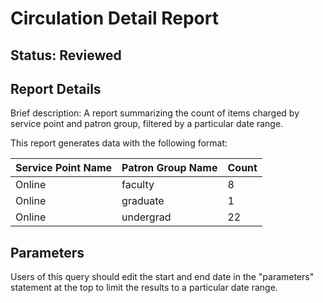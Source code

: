 # Circulation Detail Report

## Status: Reviewed

## Report Details

Brief description: A report summarizing the count of items charged by service point and patron group, filtered by a particular date range.

This report generates data with the following format:

| Service Point Name | Patron Group Name | Count |
|---|---|---|
|Online|faculty|8|
|Online|graduate|1|
|Online|undergrad|22|

## Parameters

Users of this query should edit the start and end date in the "parameters" statement at the top to limit the results to a particular date range.
